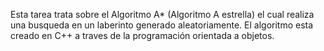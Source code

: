 Esta tarea trata sobre el Algoritmo A* (Algoritmo A estrella) el cual realiza una busqueda en un laberinto generado aleatoriamente.
El algoritmo esta creado en C++ a traves de la programación orientada a objetos.